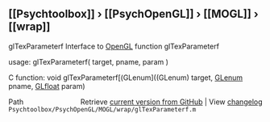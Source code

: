 ## [[Psychtoolbox]] &#8250; [[PsychOpenGL]] &#8250; [[MOGL]] &#8250; [[wrap]]

glTexParameterf  Interface to [OpenGL](OpenGL) function glTexParameterf  
  
usage:  glTexParameterf( target, pname, param )  
  
C function:  void glTexParameterf[(GLenum]((GLenum) target, [GLenum](GLenum) pname, [GLfloat](GLfloat) param)  




<div class="code_header" style="text-align:right;">
  <span style="float:left;">Path&nbsp;&nbsp;</span> <span class="counter">Retrieve <a href=
  "https://raw.github.com/Psychtoolbox-3/Psychtoolbox-3/beta/Psychtoolbox/PsychOpenGL/MOGL/wrap/glTexParameterf.m">current version from GitHub</a> | View <a href=
  "https://github.com/Psychtoolbox-3/Psychtoolbox-3/commits/beta/Psychtoolbox/PsychOpenGL/MOGL/wrap/glTexParameterf.m">changelog</a></span>
</div>
<div class="code">
  <code>Psychtoolbox/PsychOpenGL/MOGL/wrap/glTexParameterf.m</code>
</div>

